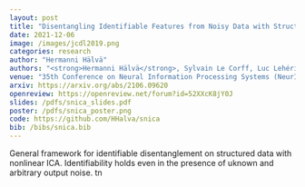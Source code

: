 ```yaml
---
layout: post
title: "Disentangling Identifiable Features from Noisy Data with Structured Nonlinear ICA"
date: 2021-12-06 
image: /images/jcdl2019.png
categories: research
author: "Hermanni Hälvä"
authors: "<strong>Hermanni Hälvä</strong>, Sylvain Le Corff, Luc Lehéricy, Jonathan So, Yongjie Zhu, Elisabeth Gassiat, Aapo Hyvärinen"
venue: "35th Conference on Neural Information Processing Systems (NeurIPS2021)"
arxiv: https://arxiv.org/abs/2106.09620
openreview: https://openreview.net/forum?id=52XXcK8jY0J
slides: /pdfs/snica_slides.pdf
poster: /pdfs/snica_poster.png
code: https://github.com/HHalva/snica 
bib: /bibs/snica.bib
---
```

General framework for identifiable disentanglement on structured data with nonlinear ICA. Identifiability holds even in the presence of uknown and arbitrary output noise. tn

